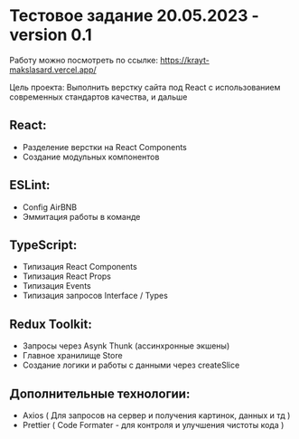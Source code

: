 # Тестовое задание 20.05.2023 - version 0.1

Работу можно посмотреть по ссылке:
https://krayt-makslasard.vercel.app/

Цель проекта: Выполнить верстку сайта под React c использованием современных стандартов качества, и дальше

## React:
  - Разделение верстки на React Components
  - Создание модульных компонентов
 
## ESLint:
  - Config AirBNB
  - Эммитация работы в команде 

## TypeScript:
  - Типизация React Components
  - Типизация React Props
  - Типизация Events
  - Типизация запросов Interface / Types
 
## Redux Toolkit:
  - Запросы через Asynk Thunk (ассинхронные экшены)
  - Главное хранилище Store
  - Создание логики и работы с данными через createSlice

## Дополнительные технологии:
  - Axios ( Для запросов на сервер и получения картинок, данных и тд )
  - Prettier ( Code Formater - для контроля и улучшения чистоты кода )
    

